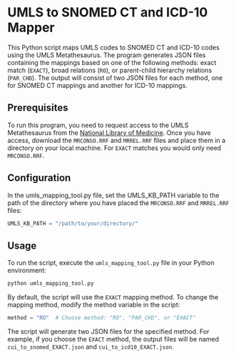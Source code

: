 # UMLS to SNOMED CT and ICD-10 Mapper

This Python script maps UMLS codes to SNOMED CT and ICD-10 codes using the UMLS Metathesaurus. The program generates JSON files containing the mappings based on one of the following methods: exact match (``EXACT``), broad relations (``RO``), or parent-child hierarchy relations (``PAR_CHD``). The output will consist of two JSON files for each method, one for SNOMED CT mappings and another for ICD-10 mappings.

## Prerequisites

To run this program, you need to request access to the UMLS Metathesaurus from the [National Library of Medicine](https://www.nlm.nih.gov/research/umls/index.html). Once you have access, download the `MRCONSO.RRF` and `MRREL.RRF` files and place them in a directory on your local machine. For ``EXACT`` matches you would only need `MRCONSO.RRF`.

## Configuration

In the umls_mapping_tool.py file, set the UMLS_KB_PATH variable to the path of the directory where you have placed the `MRCONSO.RRF` and `MRREL.RRF` files:

```python
UMLS_KB_PATH = "/path/to/your/directory/"
```

## Usage

To run the script, execute the `umls_mapping_tool.py` file in your Python environment:

```bash
python umls_mapping_tool.py
```

By default, the script will use the ``EXACT`` mapping method. To change the mapping method, modify the method variable in the script:

```python
method = "RO"  # Choose method: "RO", "PAR_CHD", or "EXACT"
```

The script will generate two JSON files for the specified method. For example, if you choose the ``EXACT`` method, the output files will be named ``cui_to_snomed_EXACT.json`` and ``cui_to_icd10_EXACT.json``.
